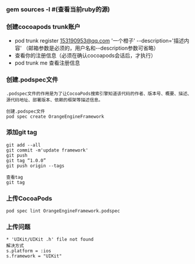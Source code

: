 ### gem sources -l #(查看当前ruby的源)



### 创建cocoapods trunk账户

  * pod trunk register 153190953@qq.com '一个橙子' --description='描述内容' （邮箱参数是必须的，用户名和--description参数可省略） 
  * 查看你的注册信息（必须在确认cocoapods会话后，才执行）
  * pod trunk me 查看注册信息


### 创建.podspec文件

    .podspec文件的作用是为了让CocoaPods搜索引擎知道该代码的作者、版本号、概要、描述、源代码地址、部署版本、依赖的框架等描述信息。

    创建.podspec文件
    pod spec create OrangeEngineFramework


###  添加git tag

    git add --all
	git commit -m'update framework'
	git push
	git tag “1.0.0”
	git push origin --tags

	查看tag
	git tag


### 上传CocoaPods
     
    pod spec lint OrangeEngineFramework.podspec


### 上传问题
    
    * 'UIKit/UIKit .h' file not found
    解决方式
    s.platform = :ios
    s.framework = "UIKit"

    